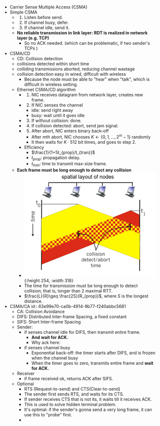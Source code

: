 - Carrier Sense Multiple Access (CSMA)
- Simple CSMA
	- 1. Listen before send.
	- 2. If channel busy, defer.
	- 3. If channel idle, send it.
	- **No reliable transmission in link layer: RDT is realized in network layer (e.g. TCP)**
		- So no ACK needed. (which can be problematic, if two sender's TCPs )
- CSMA/CD
	- CD: Collision detection
	- collisions detected within short time
	- colliding transmissions aborted, reducing channel wastage
	- collision detection easy in wired, difficult with wireless
		- Because the node must be able to "hear" when "talk", which is difficult in wireless setting.
	- Ethernet CSMA/CD algorithm
		- 1. NIC receives datagram from network layer, creates new frame.
		- 2. If NIC senses the channel
			- idle: send right away
			- busy: wait until it goes idle
		- 3. If without collision: done.
		- 4. If collision detected: abort, send jam signal.
		- 5. After abort, NIC enters binary back-off
			- After $m$th abort, NIC chooses $K \gets \{0, 1, ..., 2^m-1\}$ randomly
			- It then waits for $K\cdot 512$ bit times, and goes to step 2.
		- Efficiency
			- $\frac{1}{1+5t_{prop}/t_{tran}}$
			- $t_{prop}$: propagation delay.
			- $t_{tran}$: time to transmit max-size frame.
	- **Each frame must be long enough to detect any collision**
		- ![image.png](../assets/image_1676253547942_0.png){:height 254, :width 318}
		- The time for transmission must be long enough to detect collision; that is, longer than 2 maximal RTT.
		- $\frac{L}{R}\geq \frac{2S}{R_{prop}}$, where $S$ is the longest distance.
- CSMA/CA
  id:: 63e99e70-ca0b-4914-9b77-f240abbc5681
	- CA: Collision Avoidance
	- DIFS: Distributed Inter-frame Spacing, a fixed constant
	- SIFS: Short Inter-frame Spacing
	- Sender:
		- if senses channel idle for DIFS, then transmit entire frame.
			- **And wait for ACK.**
			- Why ack here:
		- if senses channel busy
			- Exponential back-off: the timer starts after DIFS, and is frozen when the channel busy
			- When the timer goes to zero, transmits entire frame and **wait for ACK.**
	- Receiver
		- if frame received ok, returns ACK after SIFS.
	- Optional
		- RTS (Request-to-send) and CTS(Clear-to-send)
		- The sender first sends RTS, and waits for its CTS.
		- If sender receives CTS that is not its, it waits till it receives ACK.
		- This is used to solve hidden terminal problem.
		- It's optimal: if the sender's gonna send a very long frame, it can use this to "probe" first.
		-